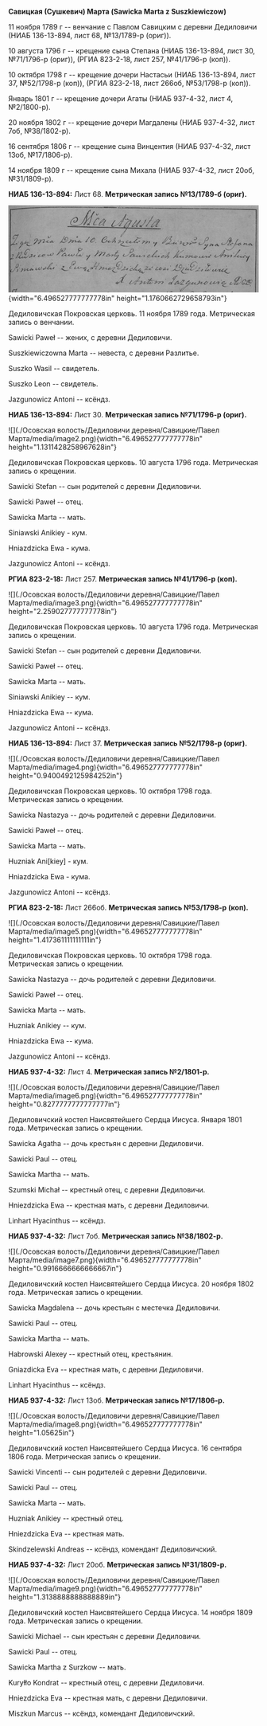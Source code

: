 **Савицкая (Сушкевич) Марта (Sawicka Marta z Suszkiewiczow)**

11 ноября 1789 г -- венчание с Павлом Савицким с деревни Дедиловичи
(НИАБ 136-13-894, лист 68, №13/1789-р (ориг)).

10 августа 1796 г -- крещение сына Степана (НИАБ 136-13-894, лист 30,
№71/1796-р (ориг)), (РГИА 823-2-18, лист 257, №41/1796-р (коп)).

10 октября 1798 г -- крещение дочери Настасьи (НИАБ 136-13-894, лист 37,
№52/1798-р (коп)), (РГИА 823-2-18, лист 266об, №53/1798-р (коп)).

Январь 1801 г -- крещение дочери Агаты (НИАБ 937-4-32, лист 4,
№2/1800-р).

20 ноября 1802 г -- крещение дочери Магдалены (НИАБ 937-4-32, лист 7об,
№38/1802-р).

16 сентября 1806 г -- крещение сына Винцентия (НИАБ 937-4-32, лист 13об,
№17/1806-р).

14 ноября 1809 г -- крещение сына Михала (НИАБ 937-4-32, лист 20об,
№31/1809-р).

**НИАБ 136-13-894:** Лист 68. **Метрическая запись №13/1789-б (ориг).**

![](./media/e0557bbe1c3c3c0a9c922263a54ad98b5ad37760.png){width="6.496527777777778in"
height="1.1760662729658793in"}

Дедиловичская Покровская церковь. 11 ноября 1789 года. Метрическая
запись о венчании.

Sawicki Paweł -- жених, с деревни Дедиловичи.

Suszkiewiczowna Marta -- невеста, с деревни Разлитье.

Suszko Wasil -- свидетель.

Suszko Leon -- свидетель.

Jazgunowicz Antoni -- ксёндз.

**НИАБ 136-13-894:** Лист 30. **Метрическая запись №71/1796-р (ориг).**

![](./Осовская волость/Дедиловичи деревня/Савицкие/Павел Марта/media/image2.png){width="6.496527777777778in"
height="1.1311428258967628in"}

Дедиловичская Покровская церковь. 10 августа 1796 года. Метрическая
запись о крещении.

Sawicki Stefan -- сын родителей с деревни Дедиловичи.

Sawicki Paweł -- отец.

Sawicka Marta -- мать.

Siniawski Anikiey - кум.

Hniazdzicka Ewa - кума.

Jazgunowicz Antoni -- ксёндз.

**РГИА 823-2-18:** Лист 257. **Метрическая запись №41/1796-р (коп).**

![](./Осовская волость/Дедиловичи деревня/Савицкие/Павел Марта/media/image3.png){width="6.496527777777778in"
height="2.259027777777778in"}

Дедиловичская Покровская церковь. 10 августа 1796 года. Метрическая
запись о крещении.

Sawicki Stefan -- сын родителей с деревни Дедиловичи.

Sawicki Paweł -- отец.

Sawicka Marta -- мать.

Siniawski Anikiey -- кум.

Hniazdzicka Ewa -- кума.

Jazgunowicz Antoni -- ксёндз.

**НИАБ 136-13-894:** Лист 37. **Метрическая запись №52/1798-р (ориг).**

![](./Осовская волость/Дедиловичи деревня/Савицкие/Павел Марта/media/image4.png){width="6.496527777777778in"
height="0.9400492125984252in"}

Дедиловичская Покровская церковь. 10 октября 1798 года. Метрическая
запись о крещении.

Sawicka Nastazya -- дочь родителей с деревни Дедиловичи.

Sawicki Paweł -- отец.

Sawicka Marta -- мать.

Huzniak Ani\[kiey\] - кум.

Hniazdzicka Ewa - кума.

Jazgunowicz Antoni -- ксёндз.

**РГИА 823-2-18:** Лист 266об. **Метрическая запись №53/1798-р (коп).**

![](./Осовская волость/Дедиловичи деревня/Савицкие/Павел Марта/media/image5.png){width="6.496527777777778in"
height="1.417361111111111in"}

Дедиловичская Покровская церковь. 10 октября 1798 года. Метрическая
запись о крещении.

Sawicka Nastazya -- дочь родителей с деревни Дедиловичи.

Sawicki Paweł -- отец.

Sawicka Marta -- мать.

Huzniak Anikiey -- кум.

Hniazdzicka Ewa -- кума.

Jazgunowicz Antoni -- ксёндз.

**НИАБ 937-4-32:** Лист 4. **Метрическая запись №2/1801-р.**

![](./Осовская волость/Дедиловичи деревня/Савицкие/Павел Марта/media/image6.png){width="6.496527777777778in"
height="0.8277777777777777in"}

Дедиловичский костел Наисвятейшего Сердца Иисуса. Января 1801 года.
Метрическая запись о крещении.

Sawicka Agatha -- дочь крестьян с деревни Дедиловичи.

Sawicki Paul -- отец.

Sawicka Martha -- мать.

Szumski Michał -- крестный отец, с деревни Дедиловичи.

Hniezdzicka Ewa -- крестная мать, с деревни Дедиловичи.

Linhart Hyacinthus -- ксёндз.

**НИАБ 937-4-32:** Лист 7об. **Метрическая запись №38/1802-р.**

![](./Осовская волость/Дедиловичи деревня/Савицкие/Павел Марта/media/image7.png){width="6.496527777777778in"
height="0.9916666666666667in"}

Дедиловичский костел Наисвятейшего Сердца Иисуса. 20 ноября 1802 года.
Метрическая запись о крещении.

Sawicka Magdalena -- дочь крестьян с местечка Дедиловичи.

Sawicki Paul -- отец.

Sawicka Martha -- мать.

Habrowski Alexey -- крестный отец, крестьянин.

Gniazdicka Eva -- крестная мать, с деревни Дедиловичи.

Linhart Hyacinthus -- ксёндз.

**НИАБ 937-4-32:** Лист 13об. **Метрическая запись №17/1806-р.**

![](./Осовская волость/Дедиловичи деревня/Савицкие/Павел Марта/media/image8.png){width="6.496527777777778in"
height="1.05625in"}

Дедиловичский костел Наисвятейшего Сердца Иисуса. 16 сентября 1806 года.
Метрическая запись о крещении.

Sawicki Vincenti -- сын родителей с деревни Дедиловичи.

Sawicki Paul -- отец.

Sawicka Marta -- мать.

Huzniak Anikiey -- крестный отец.

Hniezdzicka Eva -- крестная мать.

Skindzelewski Andreas -- ксёндз, комендант Дедиловичский.

**НИАБ 937-4-32:** Лист 20об. **Метрическая запись №31/1809-р.**

![](./Осовская волость/Дедиловичи деревня/Савицкие/Павел Марта/media/image9.png){width="6.496527777777778in"
height="1.3138888888888889in"}

Дедиловичский костел Наисвятейшего Сердца Иисуса. 14 ноября 1809 года.
Метрическая запись о крещении.

Sawicki Michael -- сын крестьян с деревни Дедиловичи.

Sawicki Paul -- отец.

Sawicka Martha z Surzkow -- мать.

Kuryłło Kondrat -- крестный отец, с деревни Дедиловичи.

Hniezdzicka Eva -- крестная мать, с деревни Дедиловичи.

Miszkun Marcus -- ксёндз, комендант Дедиловичский.
